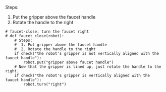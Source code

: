 

Steps:
  1. Put the gripper above the faucet handle
  2. Rotate the handle to the right

```
# faucet-close: turn the faucet right
# def faucet_close(robot):
    # Steps:
    #  1. Put gripper above the faucet handle
    #  2. Rotate the handle to the right
    if check("the robot's gripper is not vertically aligned with the faucet handle"):
        robot.put("gripper above faucet handle")
    # Now that the gripper is lined up, just rotate the handle to the right.
    if check("the robot's gripper is vertically aligned with the faucet handle"):
        robot.turn("right")
```